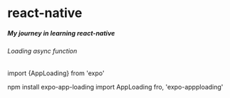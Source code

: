 # react-native

##### My journey in learning react-native

###### Loading async function

import {AppLoading} from 'expo'

npm install expo-app-loading
import AppLoading fro, 'expo-appploading'
